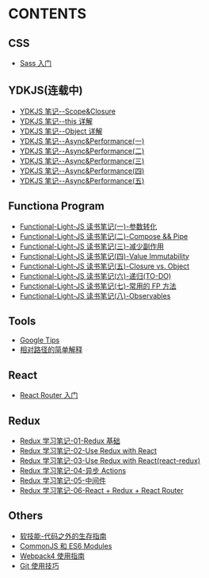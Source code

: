 # CONTENTS

## CSS

- [Sass 入门](/CSS/Sass入门.md)

## YDKJS(连载中)

- [YDKJS 笔记--Scope&Closure](/YDKJS/Scope-Closure.md)
- [YDKJS 笔记--this 详解](/YDKJS/this详解.md)
- [YDKJS 笔记--Object 详解](/YDKJS/Object详解.md)
- [YDKJS 笔记--Async&Performance(一)](</YDKJS/YDKJS笔记--Async&Performance(一)/README.md>)
- [YDKJS 笔记--Async&Performance(二)](</YDKJS/YDKJS笔记--Async&Performance(二)/README.md>)
- [YDKJS 笔记--Async&Performance(三)](</YDKJS/YDKJS笔记--Async&Performance(三)/README.md>)
- [YDKJS 笔记--Async&Performance(四)](</YDKJS/YDKJS笔记--Async&Performance(四)/README.md>)
- [YDKJS 笔记--Async&Performance(五)](</YDKJS/YDKJS笔记--Async&Performance(五)/README.md>)

## Functiona Program

- [Functional-Light-JS 读书笔记(一)-参数转化](/FP/参数转化.md)
- [Functional-Light-JS 读书笔记(二)-Compose && Pipe](/FP/Compose&&Pipe.md)
- [Functional-Light-JS 读书笔记(三)-减少副作用](/FP/减少副作用.md)
- [Functional-Light-JS 读书笔记(四)-Value Immutability](/FP/ValueImmutability.md)
- [Functional-Light-JS 读书笔记(五)-Closure vs. Object](/FP/ClosureVsObject.md)
- [Functional-Light-JS 读书笔记(六)-递归(TO-DO)](</FP/递归(TO-DO).md>)
- [Functional-Light-JS 读书笔记(七)-常用的 FP 方法](/FP/常用的FP方法.md)
- [Functional-Light-JS 读书笔记(八)-Observables](/FP/Observables.md)

## Tools

- [Google Tips](/Tools/google-tips.md)
- [相对路径的简单解释](/Tools/URL.md)

## React

- [React Router 入门](/React/react-router.md)

## Redux

- [Redux 学习笔记-01-Redux 基础](/Redux/Redux基础.md)
- [Redux 学习笔记-02-Use Redux with React](/Redux/UseReduxwithReact.md)
- [Redux 学习笔记-03-Use Redux with React(react-redux)](</Redux/UseReduxwithReact(react-redux).md>)
- [Redux 学习笔记-04-异步 Actions](/Redux/异步Actions.md)
- [Redux 学习笔记-05-中间件](/Redux/中间件.md)
- [Redux 学习笔记-06-React + Redux + React Router](/Redux/React+Redux+ReactRouter.md)

## Others

- [软技能-代码之外的生存指南](/Others/软技能-代码之外的生存指南.md)
- [CommonJS 和 ES6 Modules](/Others/CommonJS和ES6Modules.md)
- [Webpack4 使用指南](/Others/webpack4-guide.md)
- [Git 使用技巧](/Others/Git使用技巧.md)
